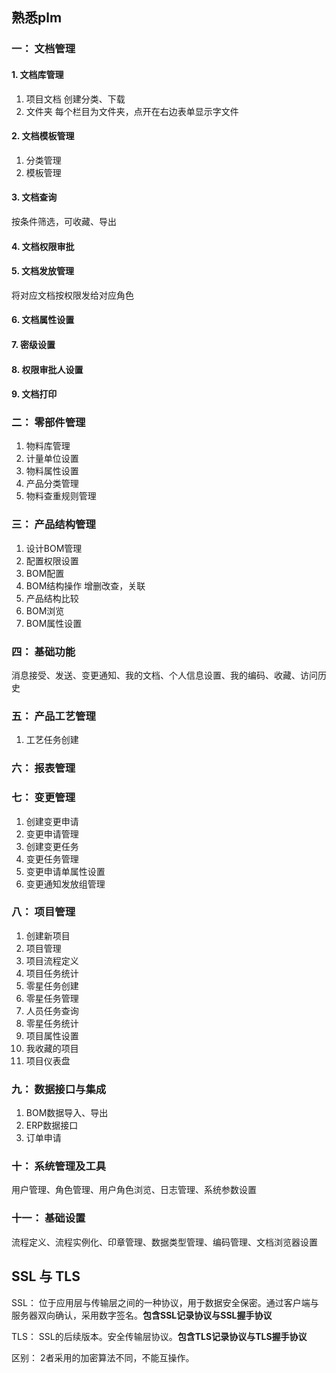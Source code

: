 ## 熟悉plm

### 一： 文档管理

#### 1. 文档库管理

1. 项目文档  创建分类、下载
2. 文件夹  每个栏目为文件夹，点开在右边表单显示字文件

#### 2. 文档模板管理

1. 分类管理
2. 模板管理

#### 3. 文档查询

按条件筛选，可收藏、导出

#### 4. 文档权限审批

#### 5. 文档发放管理

将对应文档按权限发给对应角色

#### 6. 文档属性设置

#### 7. 密级设置

#### 8. 权限审批人设置

#### 9. 文档打印

### 二： 零部件管理

1. 物料库管理
2. 计量单位设置
3. 物料属性设置
4. 产品分类管理
5. 物料查重规则管理

### 三： 产品结构管理

1. 设计BOM管理
2. 配置权限设置
3. BOM配置
4. BOM结构操作  增删改查，关联
5. 产品结构比较
6. BOM浏览
7. BOM属性设置

### 四： 基础功能

消息接受、发送、变更通知、我的文档、个人信息设置、我的编码、收藏、访问历史

### 五： 产品工艺管理

1. 工艺任务创建


### 六： 报表管理

### 七： 变更管理

1. 创建变更申请
2. 变更申请管理
3. 创建变更任务
4. 变更任务管理
5. 变更申请单属性设置
6. 变更通知发放组管理

### 八： 项目管理

1. 创建新项目
2. 项目管理
3. 项目流程定义
4. 项目任务统计
5. 零星任务创建
6. 零星任务管理
7. 人员任务查询
8. 零星任务统计
9. 项目属性设置
10. 我收藏的项目
11. 项目仪表盘

### 九： 数据接口与集成

1. BOM数据导入、导出
2. ERP数据接口
3. 订单申请

### 十： 系统管理及工具

用户管理、角色管理、用户角色浏览、日志管理、系统参数设置

### 十一： 基础设置

流程定义、流程实例化、印章管理、数据类型管理、编码管理、文档浏览器设置

## SSL 与 TLS 

SSL： 位于应用层与传输层之间的一种协议，用于数据安全保密。通过客户端与服务器双向确认，采用数字签名。**包含SSL记录协议与SSL握手协议**

TLS： SSL的后续版本。安全传输层协议。**包含TLS记录协议与TLS握手协议**

区别： 2者采用的加密算法不同，不能互操作。